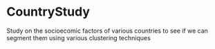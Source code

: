 # CountryStudy
Study on the socioecomic factors of various countries to see if we can segment them using various clustering techniques
